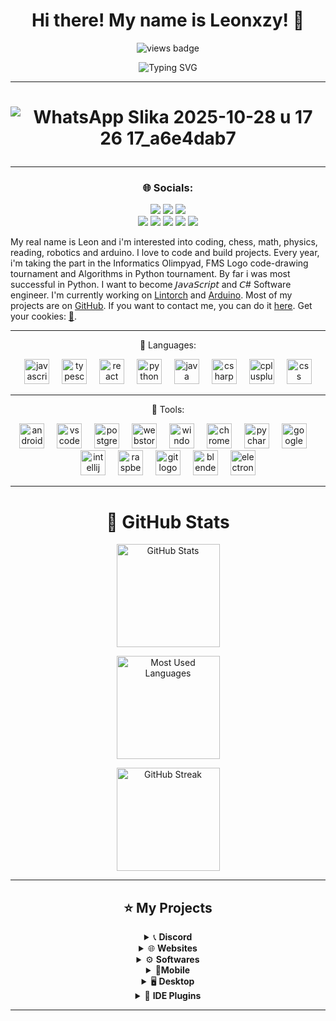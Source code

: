 

  


</h1>

<h1 align="center">Hi there! My name is Leonxzy! 👋 </h1>



<p align="center">
  <img src="https://komarev.com/ghpvc/?username=Leonxzy44&color=0A192F&label=Profile+Views&labelColor=000814&style=flat&labelTextColor=FFFFFF" alt="views badge" />
</p>



<p align="center">
  <img src="https://readme-typing-svg.herokuapp.com?font=Orbitron&size=28&pause=1000&color=4DA6FF&center=true&vCenter=true&width=600&lines=%E2%80%8BSoftware+Developer+%7C+Programmer;%E2%80%8BOpen+Source+Enthusiast;%E2%80%8BTech+Explorer+%7C+Robotics&background=1B2B45/80/animated-wave.gif" alt="Typing SVG" />
</p>


---

<h1 align="center">

![WhatsApp Slika 2025-10-28 u 17 26 17_a6e4dab7](https://github.com/user-attachments/assets/f656b0c2-710f-44ca-8eef-1ab3d8b56c98)

</h1>



---

<h3 align="center">🌐 Socials:</h3>
<p align="center">
  <a href="https://stackoverflow.com/users/30537744/leonxzythedev"><img src="https://img.shields.io/badge/Stack%20Overflow-F58025?logo=stackoverflow&logoColor=white"/></a>
  <a href=""><img src="https://img.shields.io/badge/X-000000?logo=x&logoColor=white"/></a>
  <a href="https://monkeytype.com/Leonxzy"><img src="https://img.shields.io/badge/Monkeytype-FFD700?logo=monkeytype&logoColor=000000"/></a>
  <br>
  <a href="https://github.com/Leonxzy44"><img src="https://img.shields.io/badge/GitHub-181717?logo=github&logoColor=white"/></a>
  <a href="mailto:leonhodzic44@gmail.com"><img src="https://img.shields.io/badge/Gmail-EA4335?logo=gmail&logoColor=white"/></a>
  <a href="mailto:leon.hodzic@outlook.com"><img src="https://img.shields.io/badge/Outlook-0078D4?logo=microsoft-outlook&logoColor=white"/></a>
  <a href="https://www.geogebra.org/u/leonhodzic44"><img src="https://img.shields.io/badge/GeoGebra-764ABC?logo=geogebra&logoColor=white"/></a>
  <a href="https://discord.com/users/1341794911258939543"><img src="https://img.shields.io/badge/Discord-5865F2?logo=discord&logoColor=white"/></a>
</p>















My real name is Leon and i'm interested into coding, chess, math, physics, reading, robotics and arduino. I love to code and build projects. Every year, i'm taking the part in the Informatics Olimpyad, FMS Logo code-drawing tournament and Algorithms in Python tournament. By far i was most successful in Python. I want to become 𝘑𝘢𝘷𝘢𝘚𝘤𝘳𝘪𝘱𝘵 and 𝘊# Software engineer. I'm currently working on [Lintorch](https://github.com/Leonxzy44/Lintorch-Software) and [Arduino](https://github.com/Leonxzy44/ArduinoProjects). Most of my projects are on [GitHub](github.com).  If you want to contact me, you can do it [here](mailto:leon.hodzic@outlook.com). Get your cookies: [🍪](https://cookieclicker.com/).



---
<p align="center">
  🧠 Languages:
<div align="center">
  <img src="https://cdn.jsdelivr.net/gh/devicons/devicon/icons/javascript/javascript-original.svg" height="40" alt="javascript logo"  />
  <img width="12" />
  <img src="https://cdn.jsdelivr.net/gh/devicons/devicon/icons/typescript/typescript-original.svg" height="40" alt="typescript logo"  />
  <img width="12" />
  <img src="https://cdn.jsdelivr.net/gh/devicons/devicon/icons/react/react-original.svg" height="40" alt="react logo"  />
  <img width="12" />
  <img src="https://cdn.jsdelivr.net/gh/devicons/devicon/icons/python/python-original.svg" height="40" alt="python logo"  />
  <img width="12" />
  <img src="https://cdn.jsdelivr.net/gh/devicons/devicon/icons/java/java-original.svg" height="40" alt="java logo"  />
  <img width="12" />
  <img src="https://cdn.jsdelivr.net/gh/devicons/devicon/icons/csharp/csharp-original.svg" height="40" alt="csharp logo"  />
  <img width="12" />
  <img src="https://cdn.jsdelivr.net/gh/devicons/devicon/icons/cplusplus/cplusplus-original.svg" height="40" alt="cplusplus logo"  />
   <img width="12" />
  <img src="https://cdn.jsdelivr.net/gh/devicons/devicon/icons/css3/css3-original.svg" height="40" alt="css logo"  />
</div>

</p>

---

<p align="center">
 📖 Tools:

<div align="center">
  <img src="https://cdn.jsdelivr.net/gh/devicons/devicon/icons/androidstudio/androidstudio-original.svg" height="40" alt="androidstudio logo"  />
  <img width="12" />
  <img src="https://cdn.jsdelivr.net/gh/devicons/devicon/icons/vscode/vscode-original.svg" height="40" alt="vscode logo"  />
  <img width="12" />
  <img src="https://cdn.jsdelivr.net/gh/devicons/devicon/icons/postgresql/postgresql-original.svg" height="40" alt="postgresql logo"  />
  <img width="12" />
  <img src="https://cdn.jsdelivr.net/gh/devicons/devicon/icons/webstorm/webstorm-original.svg" height="40" alt="webstorm logo"  />
  <img width="12" />
  <img src="https://cdn.jsdelivr.net/gh/devicons/devicon/icons/windows8/windows8-original.svg" height="40" alt="windows8 logo"  />
  <img width="12" />
  <img src="https://cdn.jsdelivr.net/gh/devicons/devicon/icons/chrome/chrome-original.svg" height="40" alt="chrome logo"  />
  <img width="12" />
  <img src="https://cdn.jsdelivr.net/gh/devicons/devicon/icons/pycharm/pycharm-original.svg" height="40" alt="pycharm logo"  />
  <img width="12" />
  <img src="https://cdn.jsdelivr.net/gh/devicons/devicon/icons/googlecloud/googlecloud-original.svg" height="40" alt="googlecloud logo"  />
  <img width="12" />
  <img src="https://cdn.jsdelivr.net/gh/devicons/devicon/icons/intellij/intellij-original.svg" height="40" alt="intellij logo"  />
  <img width="12" />
  <img src="https://cdn.jsdelivr.net/gh/devicons/devicon/icons/raspberrypi/raspberrypi-original.svg" height="40" alt="raspberrypi logo"  />
  <img width="12" />
  <img src="https://cdn.jsdelivr.net/gh/devicons/devicon/icons/git/git-original.svg" height="40" alt="git logo"  />
  <img width="12" />
  <img src="https://cdn.jsdelivr.net/gh/devicons/devicon/icons/blender/blender-original.svg" height="40" alt="blender logo"  />
  <img width="12" />
  <img src="https://cdn.jsdelivr.net/gh/devicons/devicon/icons/electron/electron-original.svg" height="40" alt="electron logo"  />
</div>


---


<div align="center">

<h1>🚀 GitHub Stats</h1>

<!-- GitHub Stats Dashboard for Leonxzy44 (dark-blue & green theme) -->

<p align="center">
  <img 
       src="https://github-readme-stats.vercel.app/api?username=Leonxzy44&show_icons=true&hide_border=true&bg_color=101820&title_color=5ee48a&text_color=a8a8a8&icon_color=5ee48a&count_private=true" 
       alt="GitHub Stats" 
       height="165" />
</p>

<p align="center">
  <img 
       src="https://github-readme-stats.vercel.app/api/top-langs/?username=Leonxzy44&layout=compact&hide_border=true&bg_color=101820&title_color=5ee48a&text_color=a8a8a8&icon_color=5ee48a" 
       alt="Most Used Languages" 
       height="165" />
</p>

<p align="center">
  <img 
       src="https://streak-stats.demolab.com?user=Leonxzy44&hide_border=true&background=101820&ring=5ee48a&fire=5ee48a&currStreakLabel=5ee48a&currStreakNum=5ee48a&sideNums=5ee48a&sideLabels=5ee48a&dates=a8a8a8&stroke=101820" 
       alt="GitHub Streak" 
       height="165" />
</p>


 ---
 
 ## ⭐ My Projects

<details>
  <summary>📞 <b>Discord</b></summary>

  - [**ModBot**](https://github.com/YOUR_USERNAME/modbot) — Powerful moderation bot with slash commands & auto-mod.  
  - [**Musicify**](https://github.com/YOUR_USERNAME/musicify) — Music bot powered by Discord.js & Spotify API.

</details>

<details>
  <summary>🌐 <b>Websites</b></summary>

  - [**Portfolio**](https://github.com/YOUR_USERNAME/portfolio) — Personal portfolio built with Next.js + Tailwind CSS.  
  - [**Blogify**](https://github.com/YOUR_USERNAME/blogify) — Static blog engine using Astro & Markdown.

</details>

<details>
  <summary>⚙️ <b>Softwares</b></summary>

  - [**Lintorch™**](https://github.com/Leonxzy44/Lintorch-Official) — Apps stored in a one software. 
  - [**Lindows AIX™**](https://github.com/Leonxzy44/Desktop-projects/tree/main/Lindows%20AIX%E2%84%A2) — Apps stored in a one software (old version).

</details>

<details>
  <summary>📱<b>Mobile</b></summary>

  - [**FitTrack**](https://github.com/YOUR_USERNAME/fittrack) — Fitness tracking app built with Flutter.  
  - [**QuickNote**](https://github.com/YOUR_USERNAME/quicknote) — Minimal note app with end-to-end encryption.

</details>

<details>
  <summary>🖥 <b>Desktop</b></summary>

  - [**Clippy**](https://github.com/YOUR_USERNAME/clippy) — Privacy-focused clipboard manager with sync & encryption *(Rust)*.  
  - [**Termi**](https://github.com/YOUR_USERNAME/termi) — A modern, customizable terminal emulator built with Electron.

</details>

<details>
  <summary>🔌 <b>IDE Plugins</b></summary>

  - [**Arduino Projects**](https://github.com/Leonxzy44/ArduinoProjects) — Arduino projects library.
  - [**Rusty Helper**](https://github.com/YOUR_USERNAME/rusty-helper) — Rust code snippets & lint hints extension.

</details>

---







<!---
Leonxzy44/Leonxzy44 is a ✨ special ✨ repository because its `README.md` (this file) appears on your GitHub profile.
You can click the Preview link to take a look at your changes.
--->
